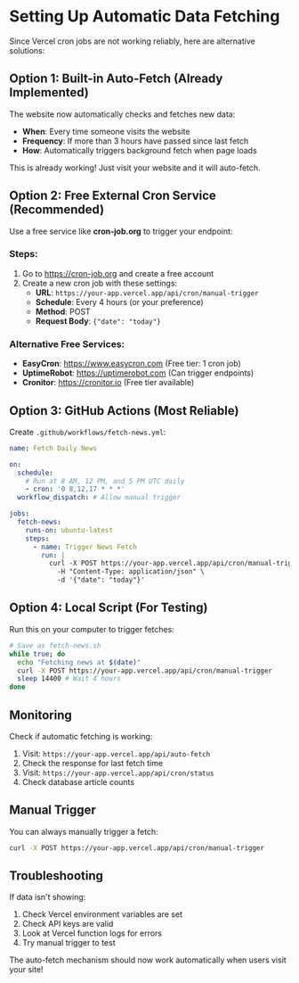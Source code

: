# Setting Up Automatic Data Fetching

Since Vercel cron jobs are not working reliably, here are alternative solutions:

## Option 1: Built-in Auto-Fetch (Already Implemented)

The website now automatically checks and fetches new data:
- **When**: Every time someone visits the website
- **Frequency**: If more than 3 hours have passed since last fetch
- **How**: Automatically triggers background fetch when page loads

This is already working! Just visit your website and it will auto-fetch.

## Option 2: Free External Cron Service (Recommended)

Use a free service like **cron-job.org** to trigger your endpoint:

### Steps:
1. Go to https://cron-job.org and create a free account
2. Create a new cron job with these settings:
   - **URL**: `https://your-app.vercel.app/api/cron/manual-trigger`
   - **Schedule**: Every 4 hours (or your preference)
   - **Method**: POST
   - **Request Body**: `{"date": "today"}`

### Alternative Free Services:
- **EasyCron**: https://www.easycron.com (Free tier: 1 cron job)
- **UptimeRobot**: https://uptimerobot.com (Can trigger endpoints)
- **Cronitor**: https://cronitor.io (Free tier available)

## Option 3: GitHub Actions (Most Reliable)

Create `.github/workflows/fetch-news.yml`:

```yaml
name: Fetch Daily News

on:
  schedule:
    # Run at 8 AM, 12 PM, and 5 PM UTC daily
    - cron: '0 8,12,17 * * *'
  workflow_dispatch: # Allow manual trigger

jobs:
  fetch-news:
    runs-on: ubuntu-latest
    steps:
      - name: Trigger News Fetch
        run: |
          curl -X POST https://your-app.vercel.app/api/cron/manual-trigger \
            -H "Content-Type: application/json" \
            -d '{"date": "today"}'
```

## Option 4: Local Script (For Testing)

Run this on your computer to trigger fetches:

```bash
# Save as fetch-news.sh
while true; do
  echo "Fetching news at $(date)"
  curl -X POST https://your-app.vercel.app/api/cron/manual-trigger
  sleep 14400 # Wait 4 hours
done
```

## Monitoring

Check if automatic fetching is working:
1. Visit: `https://your-app.vercel.app/api/auto-fetch`
2. Check the response for last fetch time
3. Visit: `https://your-app.vercel.app/api/cron/status`
4. Check database article counts

## Manual Trigger

You can always manually trigger a fetch:
```bash
curl -X POST https://your-app.vercel.app/api/cron/manual-trigger
```

## Troubleshooting

If data isn't showing:
1. Check Vercel environment variables are set
2. Check API keys are valid
3. Look at Vercel function logs for errors
4. Try manual trigger to test

The auto-fetch mechanism should now work automatically when users visit your site!
